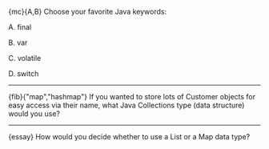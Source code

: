 {mc}{A,B} Choose your favorite Java keywords:

A. final

B. var

C. volatile
 
D. switch

---

{fib}{"map","hashmap"} If you wanted to store lots of Customer objects for easy access via their name, what Java Collections type (data structure) would you use?

---

{essay} How would you decide whether to use a List or a Map data type?